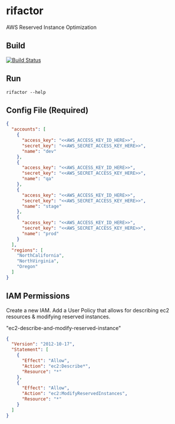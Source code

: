 # rifactor

AWS Reserved Instance Optimization

## Build

[![Build Status](https://travis-ci.org/dysinger/rifactor.png)](https://travis-ci.org/dysinger/rifactor)

## Run

    rifactor --help

## Config File (Required)

```json
{
  "accounts": [
    {
      "access_key": "<<AWS_ACCESS_KEY_ID_HERE>>",
      "secret_key": "<<AWS_SECRET_ACCESS_KEY_HERE>>",
      "name": "dev"
    },
    {
      "access_key": "<<AWS_ACCESS_KEY_ID_HERE>>",
      "secret_key": "<<AWS_SECRET_ACCESS_KEY_HERE>>",
      "name": "qa"
    },
    {
      "access_key": "<<AWS_ACCESS_KEY_ID_HERE>>",
      "secret_key": "<<AWS_SECRET_ACCESS_KEY_HERE>>",
      "name": "stage"
    },
    {
      "access_key": "<<AWS_ACCESS_KEY_ID_HERE>>",
      "secret_key": "<<AWS_SECRET_ACCESS_KEY_HERE>>",
      "name": "prod"
    }
  ],
  "regions": [
    "NorthCalifornia",
    "NorthVirginia",
    "Oregon"
  ]
}
```

## IAM Permissions

Create a new IAM.  Add a User Policy that allows for describing ec2
resources & modifying reserved instances.

"ec2-describe-and-modify-reserved-instance"

```json
{
  "Version": "2012-10-17",
  "Statement": [
    {
      "Effect": "Allow",
      "Action": "ec2:Describe*",
      "Resource": "*"
    },
    {
      "Effect": "Allow",
      "Action": "ec2:ModifyReservedInstances",
      "Resource": "*"
    }
  ]
}
```
